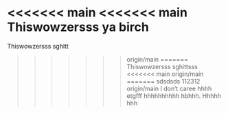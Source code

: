 <<<<<<< main
<<<<<<< main
Thiswowzersss ya birch 
=======
Thiswowzersss sghitt
>>>>>>> origin/main
=======
Thiswowzersss sghittsss
<<<<<<< main
>>>>>>> origin/main
=======
sdsdsds 112312
>>>>>>> origin/main
I don’t caree hhhh etgfff hhhhhhhhhh hbhhh. Hhhhh hhh 